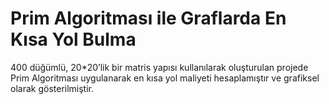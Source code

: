 # Prim Algoritması ile Graflarda En Kısa Yol Bulma
400 düğümlü, 20*20’lik bir matris yapısı kullanılarak oluşturulan projede Prim Algoritması uygulanarak en kısa yol maliyeti hesaplamıştır 
ve grafiksel olarak gösterilmiştir.
